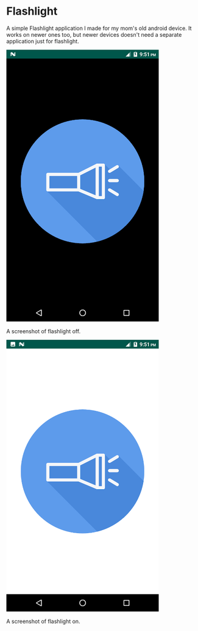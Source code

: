 # Flashlight

A simple Flashlight application I made for my mom's old android device. It works on newer ones too, but newer devices doesn't need a separate application just for flashlight.

![flashlight off](https://github.com/hiteshchalise/Flashlight/blob/master/screenshots/flashlightOff.png)

A screenshot of flashlight off.

![flashlight on](https://github.com/hiteshchalise/Flashlight/blob/master/screenshots/flashlightOn.png)

A screenshot of flashlight on.
